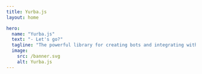 ```yaml
---
title: Yurba.js
layout: home

hero:
  name: "Yurba.js"
  text: "- Let's go?"
  tagline: "The powerful library for creating bots and integrating with the Yurba API."
  image:
    src: /banner.svg
    alt: Yurba.js
---
```


<HeroActions />
